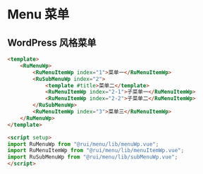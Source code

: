 # Menu 菜单

## WordPress 风格菜单

```html
<template>
    <RuMenuWp>
        <RuMenuItemWp index="1">菜单一</RuMenuItemWp>
        <RuSubMenuWp index="2">
            <template #title>菜单二</template>
            <RuMenuItemWp index="2-1">子菜单一</RuMenuItemWp>
            <RuMenuItemWp index="2-2">子菜单二</RuMenuItemWp>
        </RuSubMenuWp>
        <RuMenuItemWp index="3">菜单三</RuMenuItemWp>
    </RuMenuWp>
</template>

<script setup>
import RuMenuWp from "@rui/menu/lib/menuWp.vue";
import RuMenuItemWp from "@rui/menu/lib/menuItemWp.vue";
import RuSubMenuWp from "@rui/menu/lib/subMenuWp.vue";
</script>
```

<DocMenuWp />

<script setup>
import DocMenuWp from "./menuWp.vue"
</script>
